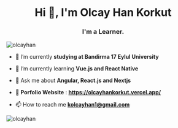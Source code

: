 <h1 align="center">Hi 👋, I'm Olcay Han Korkut</h1>
<h3 align="center">I'm a Learner.</h3>

<p align="left"> <img src="https://komarev.com/ghpvc/?username=olcayhan&label=Profile%20views&color=0e75b6&style=flat" alt="olcayhan" /> </p>

- 🔭 I’m currently **studying at Bandirma 17 Eylul University**

- 🌱 I’m currently learning **Vue.js and React Native**

- 💬 Ask me about **Angular, React.js and Nextjs**

- 🔭 **Porfolio Website** : **https://olcayhankorkut.vercel.app/**

- 📫 How to reach me **kolcayhan1@gmail.com**

<p><img align="left" src="https://github-readme-stats.vercel.app/api/top-langs?username=olcayhan&show_icons=true&locale=en&layout=compact" alt="olcayhan" /></p>


